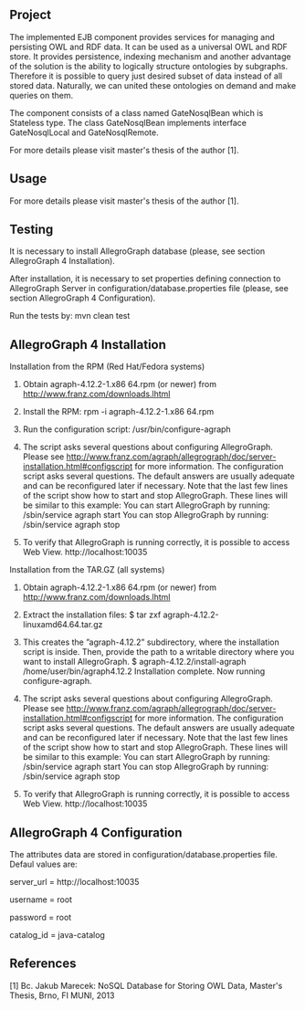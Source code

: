 ## Project

The implemented EJB component provides services for managing and persisting OWL and RDF data.
It can be used as a universal OWL and RDF store. It provides persistence, indexing mechanism
and another advantage of the solution is the ability to logically structure ontologies by subgraphs.
Therefore it is possible to query just desired subset of data instead of all stored data. Naturally,
we can united these ontologies on demand and make queries on them.

The component consists of a class named GateNosqlBean which is Stateless type. The class GateNosqlBean
implements interface GateNosqlLocal and GateNosqlRemote.

For more details please visit master's thesis of the author [1].



## Usage

For more details please visit master's thesis of the author [1].



## Testing

It is necessary to install AllegroGraph database (please, see section AllegroGraph 4 Installation).

After installation, it is necessary to set properties defining connection to AllegroGraph Server in
configuration/database.properties file (please, see section AllegroGraph 4 Configuration).

Run the tests by: mvn clean test



## AllegroGraph 4 Installation

Installation from the RPM (Red Hat/Fedora systems)

1. Obtain agraph-4.12.2-1.x86 64.rpm (or newer) from http://www.franz.com/downloads.lhtml

2. Install the RPM: rpm -i agraph-4.12.2-1.x86 64.rpm

3. Run the configuration script: /usr/bin/configure-agraph

4. The script asks several questions about configuring AllegroGraph. Please see
http://www.franz.com/agraph/allegrograph/doc/server-installation.html#configscript
for more information. The configuration script asks several questions. The
default answers are usually adequate and can be reconfigured later if necessary.
Note that the last few lines of the script show how to start and stop AllegroGraph. These
lines will be similar to this example: 
You can start AllegroGraph by running: /sbin/service agraph start
You can stop AllegroGraph by running: /sbin/service agraph stop

5. To verify that AllegroGraph is running correctly, it is possible to access Web View.
http://localhost:10035

Installation from the TAR.GZ (all systems)

1. Obtain agraph-4.12.2-1.x86 64.rpm (or newer) from http://www.franz.com/downloads.lhtml

2. Extract the installation files: $ tar zxf agraph-4.12.2-linuxamd64.64.tar.gz

3. This creates the ”agraph-4.12.2” subdirectory, where the installation script is inside. Then,
provide the path to a writable directory where you want to install AllegroGraph.
$ agraph-4.12.2/install-agraph /home/user/bin/agraph4.12.2
Installation complete.
Now running configure-agraph.

4. The script asks several questions about configuring AllegroGraph. Please see
http://www.franz.com/agraph/allegrograph/doc/server-installation.html#configscript
for more information. The configuration script asks several questions. The
default answers are usually adequate and can be reconfigured later if necessary.
Note that the last few lines of the script show how to start and stop AllegroGraph. These
lines will be similar to this example:
You can start AllegroGraph by running: /sbin/service agraph start
You can stop AllegroGraph by running: /sbin/service agraph stop

5. To verify that AllegroGraph is running correctly, it is possible to access Web View.
http://localhost:10035



## AllegroGraph 4 Configuration

The attributes data are stored in configuration/database.properties file. Defaul values are:

server_url = http://localhost:10035

username = root

password = root

catalog_id = java-catalog


## References
[1] Bc. Jakub Marecek: NoSQL Database for Storing OWL Data, Master's Thesis, Brno, FI MUNI, 2013
